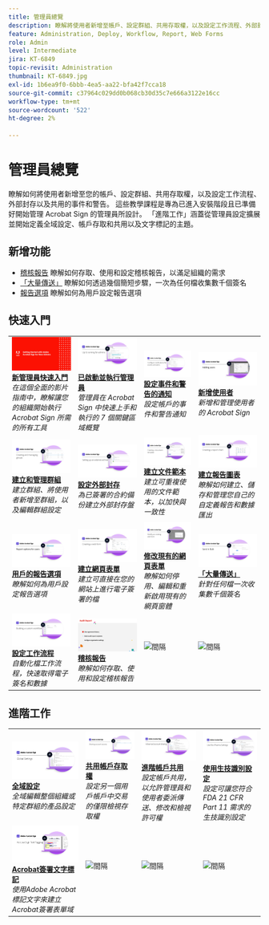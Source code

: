 ```yaml
---
title: 管理員總覽
description: 瞭解將使用者新增至帳戶、設定群組、共用存取權，以及設定工作流程、外部封存以及共用事件和警告的基本知識
feature: Administration, Deploy, Workflow, Report, Web Forms
role: Admin
level: Intermediate
jira: KT-6849
topic-revisit: Administration
thumbnail: KT-6849.jpg
exl-id: 1b6ea9f0-6bbb-4ea5-aa22-bfa42f7cca18
source-git-commit: c37964c029dd0b068cb30d35c7e666a3122e16cc
workflow-type: tm+mt
source-wordcount: '522'
ht-degree: 2%

---
```


# 管理員總覽

瞭解如何將使用者新增至您的帳戶、設定群組、共用存取權，以及設定工作流程、外部封存以及共用的事件和警告。 這些教學課程是專為已進入安裝階段且已準備好開始管理 Acrobat Sign 的管理員所設計。 「進階工作」涵蓋從管理員設定擴展並開始定義全域設定、帳戶存取和共用以及文字標記的主題。

## 新增功能

* [稽核報告](audit-reports.md)
瞭解如何存取、使用和設定稽核報告，以滿足組織的需求
* [「大量傳送」](../sign-advanced-users/megasign.md)
瞭解如何透過幾個簡短步驟，一次為任何檔收集數千個簽名
* [報告選項](report-options.md)
瞭解如何為用戶設定報告選項

## 快速入門

<table style="table-layout:fixed">
<tr>
  <td>
    <a href="get-started-admin.md">
      <img alt="新管理員快速入門" src="../assets/Gettingstartedadmin_1280.png" />
    </a>
    <div>
    <a href="get-started-admin.md"><strong>新管理員快速入門</strong></a>
    </div>
    <em>在這個全面的影片指南中，瞭解讓您的組織開始執行 Acrobat Sign 所需的所有工具</em>
    <br>
  </td>
  <td>
    <a href="up-and-running-admin.md">
      <img alt="管理員已啟動並執行" src="../assets/Up-Running.png" />
    </a>
    <div>
    <a href="up-and-running-admin.md"><strong>已啟動並執行管理員</strong></a>
    </div>
    <em>管理員在 Acrobat Sign 中快速上手和執行的 7 個關鍵區域概覽</em>
    <br>
  </td>
  <td>
    <a href="set-up-shared-events-and-alert.md">
      <img alt="設定共用的事件和警告" src="../assets/Notifications_1280.png" />
    </a>
    <div>
    <a href="set-up-shared-events-and-alert.md"><strong>設定事件和警告的通知</strong></a>
    </div>
    <em>設定帳戶的事件和警告通知</em>
    <br>
  </td>
  <td>
    <a href="add-users-to-your-account.md">
      <img alt="新增使用者" src="../assets/Adding-Users.png" />
    </a>
    <div>
    <a href="add-users-to-your-account.md"><strong>新增使用者</strong></a>
    </div>
    <em>新增和管理使用者的 Acrobat Sign</em>
    <br>
  </td>
</tr>
<tr>
 <td>
    <a href="create-and-manage-groups.md">
      <img alt="建立和管理群組" src="../assets/Creating-Groups.png" />
    </a>
    <div>
    <a href="create-and-manage-groups.md"><strong>建立和管理群組</strong></a>
    </div>
    <em>建立群組、將使用者新增至群組，以及編輯群組設定</em>
    <br>
  </td>
  <td>
    <a href="set-up-your-external-archive.md">
      <img alt="設定外部封存" src="../assets/ExternalArchive.png" />
    </a>
    <div>
    <a href="set-up-your-external-archive.md"><strong>設定外部封存</strong></a>
    </div>
    <em>為已簽署的合約備份建立外部封存盤</em>
    <br>
  </td>
  <td>
    <a href="../sign-advanced-users/create-a-template.md">
      <img alt="建立文件範本" src="../assets/Template.png" />
    </a>
    <div>
    <a href="../sign-advanced-users/create-a-template.md"><strong>建立文件範本</strong></a>
    </div>
    <em>建立可重複使用的文件範本，以加快與一致性</em>
    <br>
  </td>
  <td>
    <a href="create-a-report.md">
      <img alt="建立報告圖表" src="../assets/Reportchart.png" />
    </a>
    <div>
    <a href="create-a-report.md"><strong>建立報告圖表</strong></a>
    </div>
    <em>瞭解如何建立、儲存和管理您自己的自定義報告和數據匯出</em>
    <br>
  </td>
</tr>
<tr>
  <td>
    <a href="report-options.md">
      <img alt="用戶的報告選項" src="../assets/report-options.png" />
    </a>
    <div>
    <a href="report-options.md"><strong>用戶的報告選項</strong></a>
    </div>
    <em>瞭解如何為用戶設定報告選項</em>
    <br>
  </td>
  <td>
    <a href="../sign-advanced-users/webform.md">
      <img alt="建立網頁表單" src="../assets/Webform.png" />
    </a>
    <div>
    <a href="../sign-advanced-users/webform.md"><strong>建立網頁表單</strong></a>
    </div>
    <em>建立可直接在您的網站上進行電子簽署的檔</em>
    <br>
  </td>
  <td>
    <a href="../sign-advanced-users/modify-webform.md">
      <img alt="修改現有的網頁表單" src="../assets/Modifywebform.png" />
    </a>
    <div>
    <a href="../sign-advanced-users/modify-webform.md"><strong>修改現有的網頁表單</strong></a>
    </div>
    <em>瞭解如何停用、編輯和重新啟用現有的網頁窗體</em>
    <br>
  </td>
  <td>
    <a href="../sign-advanced-users/megasign.md">
      <img alt="大量傳送" src="../assets/send-in-bulk.png" />
    </a>
    <div>
    <a href="../sign-advanced-users/megasign.md"><strong>「大量傳送」</strong></a>
    </div>
    <em>針對任何檔一次收集數千個簽名</em>
    <br>
  </td>
</tr>
<tr>
  <td>
    <a href="building-a-custom-workflow.md">
      <img alt="設定工作流程" src="../assets/BuildingWorkflow.png" />
    </a>
    <div>
    <a href="building-a-custom-workflow.md"><strong>設定工作流程</strong></a>
    </div>
    <em>自動化檔工作流程，快速取得電子簽名和數據</em>
    <br>
  </td>
  <td>
    <a href="audit-reports.md">
      <img alt="稽核報告" src="../assets/audit-reports-configure.png" />
    </a>
    <div>
    <a href="audit-reports.md"><strong>稽核報告</strong></a>
    </div>
    <em>瞭解如何存取、使用和設定稽核報告</em>
    <br>
  </td>
  <td>
    <img alt="間隔" src="../assets/Grayspacer.png" />
    <div>
    <br>
  </td>
  <td>
    <img alt="間隔" src="../assets/Grayspacer.png" />
    <div>
    <br>
  </td>
</table>

## 進階工作

<table style="table-layout:fixed">
<tr>
  <td>
    <a href="learn-about-global-settings.md">
      <img alt="全域設定" src="../assets/GlobalSettings_1280.png">
    </a>
    <div>
    <a href="learn-about-global-settings.md"><strong>全域設定</strong></a>
    </div>
    <em>全域編輯整個組織或特定群組的產品設定</em>
    <br>
  </td>
  <td>
    <a href="share-account-access.md">
      <img alt="共用帳戶存取權" src="../assets/SharingAccess.png" />
    </a>  
    <div>
    <a href="share-account-access.md"><strong>共用帳戶存取權</strong></a>
    </div>
    <em>設定另一個用戶帳戶中交易的僅限檢視存取權</em>
    <br>
  </td>
  <td>
    <a href="advanced-account-sharing.md">
      <img alt="進階帳戶共用" src="../assets/AdvancedSharing_1280.png" />
    </a>
    <div>
    <a href="advanced-account-sharing.md"><strong>進階帳戶共用</strong></a>
    </div>
    <em>設定帳戶共用，以允許管理員和使用者委派傳送、修改和檢視許可權</em>
    <br>
  </td>
  <td>
    <a href="use-bio-pharma-settings.md">
      <img alt="使用生技識別設定" src="../assets/Bio_1280.png" />
    </a>
    <div>
    <a href="use-bio-pharma-settings.md"><strong>使用生技識別設定</strong></a>
    </div>
    <em>設定可讓您符合 FDA 21 CFR Part 11 需求的生技識別設定</em>
    <br>
  </td> 
</tr>
<tr>
   <td>
     <a href="../sign-advanced-users/adobe-sign-text-tagging.md">
      <img alt="Acrobat簽署文字標記" src="../assets/Text-Tagging.png" />
    </a>
    <div>
    <a href="../sign-advanced-users/adobe-sign-text-tagging.md"><strong>Acrobat簽署文字標記</strong></a>
    <div>
    <em>使用Adobe Acrobat標記文字來建立Acrobat簽署表單域</em>
    <br>
  </td>
  <td>
    <img alt="間隔" src="../assets/Grayspacer.png" />
    <div>
    <br>
  </td>
  <td>
    <img alt="間隔" src="../assets/Grayspacer.png" />
    <div>
    <br>
  </td>
  <td>
    <img alt="間隔" src="../assets/Grayspacer.png" />
    <div>
    <br>
  </td>
</tr>
</table>
